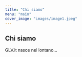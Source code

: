 ```yaml
---
title: "Chi siamo"
menu: "main"
cover_image: "images/image1.jpeg"
---
```


## Chi siamo

GLV.it nasce nel lontano...